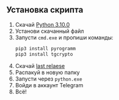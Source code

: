 ## Установка скрипта

1. Скачай [Python 3.10.0](https://www.python.org/downloads/release/python-3100/)
2. Установи скачанный файл
3. Запусти `cmd.exe` и пропиши команды:
   ```markdown
   pip3 install pyrogramm
   pip3 install tgcrypto
   ```
4. Скачай [last relaese](https://github.com/AyonovDenizs/TgUserBot/releases/tag/V.1.3.appupdate)
5. Распакуй в новую папку
6. Запусти через `python.exe`
7. Войди в аккаунт Telegram
8. Всё!
